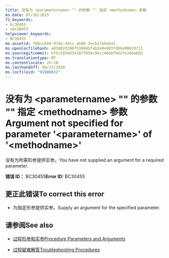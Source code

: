 ```yaml
---
title: 没有为 <parametername> "" 的参数 "" 指定 <methodname> 参数
ms.date: 07/20/2015
f1_keywords:
- bc30455
- vbc30455
helpviewer_keywords:
- BC30455
ms.assetid: f08cc694-97da-4dcc-ab88-2ecb21b9eba1
ms.openlocfilehash: a85082d286f530045fab2e0e9037d8be00629711
ms.sourcegitcommit: bf5c5850654187705bc94cc40ebfb62fe346ab02
ms.translationtype: MT
ms.contentlocale: zh-CN
ms.lasthandoff: 09/23/2020
ms.locfileid: "91089632"
---
```

# <a name="argument-not-specified-for-parameter-parametername-of-methodname"></a><span data-ttu-id="c47ff-102">没有为 \<parametername> "" 的参数 "" 指定 \<methodname> 参数</span><span class="sxs-lookup"><span data-stu-id="c47ff-102">Argument not specified for parameter '\<parametername>' of '\<methodname>'</span></span>

<span data-ttu-id="c47ff-103">没有为所需形参提供实参。</span><span class="sxs-lookup"><span data-stu-id="c47ff-103">You have not supplied an argument for a required parameter.</span></span>  
  
 <span data-ttu-id="c47ff-104">**错误 ID：** BC30455</span><span class="sxs-lookup"><span data-stu-id="c47ff-104">**Error ID:** BC30455</span></span>  
  
## <a name="to-correct-this-error"></a><span data-ttu-id="c47ff-105">更正此错误</span><span class="sxs-lookup"><span data-stu-id="c47ff-105">To correct this error</span></span>  
  
- <span data-ttu-id="c47ff-106">为指定形参提供实参。</span><span class="sxs-lookup"><span data-stu-id="c47ff-106">Supply an argument for the specified parameter.</span></span>  
  
## <a name="see-also"></a><span data-ttu-id="c47ff-107">请参阅</span><span class="sxs-lookup"><span data-stu-id="c47ff-107">See also</span></span>

- [<span data-ttu-id="c47ff-108">过程形参和实参</span><span class="sxs-lookup"><span data-stu-id="c47ff-108">Procedure Parameters and Arguments</span></span>](../programming-guide/language-features/procedures/procedure-parameters-and-arguments.md)

- [<span data-ttu-id="c47ff-109">过程疑难解答</span><span class="sxs-lookup"><span data-stu-id="c47ff-109">Troubleshooting Procedures</span></span>](../programming-guide/language-features/procedures/troubleshooting-procedures.md)
